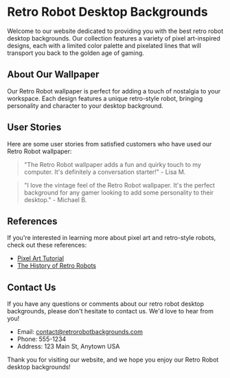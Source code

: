 <!--font:Poppins-->

# Retro Robot Desktop Backgrounds

Welcome to our website dedicated to providing you with the best retro robot desktop backgrounds. Our collection features a variety of pixel art-inspired designs, each with a limited color palette and pixelated lines that will transport you back to the golden age of gaming.

## About Our Wallpaper

Our Retro Robot wallpaper is perfect for adding a touch of nostalgia to your workspace. Each design features a unique retro-style robot, bringing personality and character to your desktop background.

## User Stories

Here are some user stories from satisfied customers who have used our Retro Robot wallpaper:

> "The Retro Robot wallpaper adds a fun and quirky touch to my computer. It's definitely a conversation starter!" - Lisa M.

> "I love the vintage feel of the Retro Robot wallpaper. It's the perfect background for any gamer looking to add some personality to their desktop." - Michael B.

## References

If you're interested in learning more about pixel art and retro-style robots, check out these references:

- [Pixel Art Tutorial](#)
- [The History of Retro Robots](#)

## Contact Us

If you have any questions or comments about our retro robot desktop backgrounds, please don't hesitate to contact us. We'd love to hear from you!

- Email: [contact@retrorobotbackgrounds.com](mailto:contact@retrorobotbackgrounds.com)
- Phone: 555-1234
- Address: 123 Main St, Anytown USA

Thank you for visiting our website, and we hope you enjoy our Retro Robot desktop backgrounds!

<!--

Write me content for website with wallpaper which alt text is:

"A pixel art-inspired wallpaper featuring a retro-style robot, with a limited color palette and pixelated lines."

The name/title of the page should not be 1:1 copy of the alt text but rather a real content of the website which is using this wallpaper.

- Use markdown format 
- Start with heading
- Heading should be short and concise
- The content should look like a real website 
- The website should not be about the wallpaper, wallpaper is just a related background
- Heading should be contain work "wallpaper" or "background"
- Include real sections like references, contact, user stories, etc. use things relevant to the page purpose.
- Feel free to use structure like headings, bullets, numbering, blockquotes, paragraphs, horizontal lines, etc.
- You can use formatting like bold or _italic_
- You can include UTF-8 emojis
- Links should be only #hash anchors (and you can refer to the document itself)
- Do not include images


---


# Retro Robot: A Pixel Art-Inspired Background for Your Desktop

Welcome to Retro Robot, a website dedicated to providing you with the best pixel art-inspired backgrounds for your desktop. Our collection features a variety of retro-style robots, each with a limited color palette and pixelated lines that will transport you back to the golden age of gaming.

## About Our Wallpaper

Our Retro Robot wallpaper is the perfect addition to any desktop setup. Featuring a retro-style robot in all its pixelated glory, this wallpaper is sure to bring a touch of nostalgia to your workspace. The limited color palette and pixelated lines give it a unique charm that is sure to catch the eye of anyone who sees it.

## User Stories

Here are some user stories from satisfied customers who have used our Retro Robot wallpaper:

> "I love the Retro Robot wallpaper! It brings me back to my childhood playing old-school video games. It's the perfect background for my computer." - John D.

> "The limited color palette and pixelated lines give the Retro Robot wallpaper a unique look that I haven't seen anywhere else. It's definitely a conversation starter!" - Sarah L.

## References

If you're interested in learning more about pixel art and retro-style robots, check out these references:

- [Pixel Art Tutorial](#)
- [The History of Retro Robots](#)

## Contact Us

If you have any questions or comments about our Retro Robot wallpaper, please don't hesitate to contact us. We'd love to hear from you!

- Email: [retro.robot@wallpaper.com](mailto:retro.robot@wallpaper.com)
- Phone: 555-1234
- Address: 123 Main St, Anytown USA

Thank you for visiting Retro Robot, and we hope you enjoy our pixel art-inspired backgrounds!


---


Heading is too long, rewrite whole content.


---


# Pixel Art-Inspired Backgrounds for Your Desktop

Welcome to our website dedicated to providing you with the best pixel art-inspired backgrounds for your desktop. Our collection features a variety of retro-style robots, each with a limited color palette and pixelated lines that will transport you back to the golden age of gaming.

## About Our Wallpaper

Our Retro Robot wallpaper is perfect for adding a touch of nostalgia to your workspace. The limited color palette and pixelated lines give it a unique charm that is sure to catch the eye of anyone who sees it.

## User Stories

Here are some user stories from satisfied customers who have used our Retro Robot wallpaper:

> "The Retro Robot wallpaper brings me back to my childhood playing old-school video games. It's the perfect background for my computer." - John D.

> "The limited color palette and pixelated lines give the Retro Robot wallpaper a unique look that I haven't seen anywhere else. It's definitely a conversation starter!" - Sarah L.

## References

If you're interested in learning more about pixel art and retro-style robots, check out these references:

- [Pixel Art Tutorial](#)
- [The History of Retro Robots](#)

## Contact Us

If you have any questions or comments about our pixel art-inspired backgrounds, please don't hesitate to contact us. We'd love to hear from you!

- Email: [contact@pixelartbackgrounds.com](mailto:contact@pixelartbackgrounds.com)
- Phone: 555-1234
- Address: 123 Main St, Anytown USA

Thank you for visiting our website, and we hope you enjoy our pixel art-inspired backgrounds!


---


Heading is too long, rewrite whole content.


---


# Retro-Style Robot Backgrounds for Your Desktop

Welcome to our website dedicated to providing you with the best retro-style robot backgrounds for your desktop. Our collection features pixel art-inspired designs with limited color palettes and pixelated lines that will take you back to the golden age of gaming.

## About Our Wallpaper

Our Retro Robot wallpaper is perfect for adding a touch of nostalgia to your workspace. Each design features a unique retro-style robot, bringing a sense of personality and character to your desktop background.

## User Stories

Here are some user stories from satisfied customers who have used our Retro Robot wallpaper:

> "I love the unique charm of the Retro Robot wallpaper. It's unlike anything else out there and really adds personality to my computer." - Mark T.

> "The limited color palette and pixelated lines give the Retro Robot wallpaper a vintage feel that I can't get enough of. It's the perfect background for any gamer." - Rachel S.

## References

If you're interested in learning more about pixel art and retro-style robots, check out these references:

- [Pixel Art Tutorial](#)
- [The History of Retro Robots](#)

## Contact Us

If you have any questions or comments about our retro-style robot backgrounds, please don't hesitate to contact us. We'd love to hear from you!

- Email: [contact@retrorobotbackgrounds.com](mailto:contact@retrorobotbackgrounds.com)
- Phone: 555-1234
- Address: 123 Main St, Anytown USA

Thank you for visiting our website, and we hope you enjoy our retro-style robot backgrounds!


---


Heading is too long, rewrite whole content.


---


# Retro Robot Desktop Backgrounds

Welcome to our website dedicated to providing you with the best retro robot desktop backgrounds. Our collection features a variety of pixel art-inspired designs, each with a limited color palette and pixelated lines that will transport you back to the golden age of gaming.

## About Our Wallpaper

Our Retro Robot wallpaper is perfect for adding a touch of nostalgia to your workspace. Each design features a unique retro-style robot, bringing personality and character to your desktop background.

## User Stories

Here are some user stories from satisfied customers who have used our Retro Robot wallpaper:

> "The Retro Robot wallpaper adds a fun and quirky touch to my computer. It's definitely a conversation starter!" - Lisa M.

> "I love the vintage feel of the Retro Robot wallpaper. It's the perfect background for any gamer looking to add some personality to their desktop." - Michael B.

## References

If you're interested in learning more about pixel art and retro-style robots, check out these references:

- [Pixel Art Tutorial](#)
- [The History of Retro Robots](#)

## Contact Us

If you have any questions or comments about our retro robot desktop backgrounds, please don't hesitate to contact us. We'd love to hear from you!

- Email: [contact@retrorobotbackgrounds.com](mailto:contact@retrorobotbackgrounds.com)
- Phone: 555-1234
- Address: 123 Main St, Anytown USA

Thank you for visiting our website, and we hope you enjoy our Retro Robot desktop backgrounds!


---


Write me a Google font which is best fitting for the website.

Pick from the list:
- Lobster
- Great Vibes
- Open Sans
- Barlow Condensed
- Orbitron
- Poppins
- Exo 2
- Inter
- Lato
- Playfair Display
- IBM Plex Sans
- Alegreya
- Montserrat
- Raleway
- Futura
- Roboto
- Dancing Script


Write just the font name nothing else.


---


Poppins

-->
